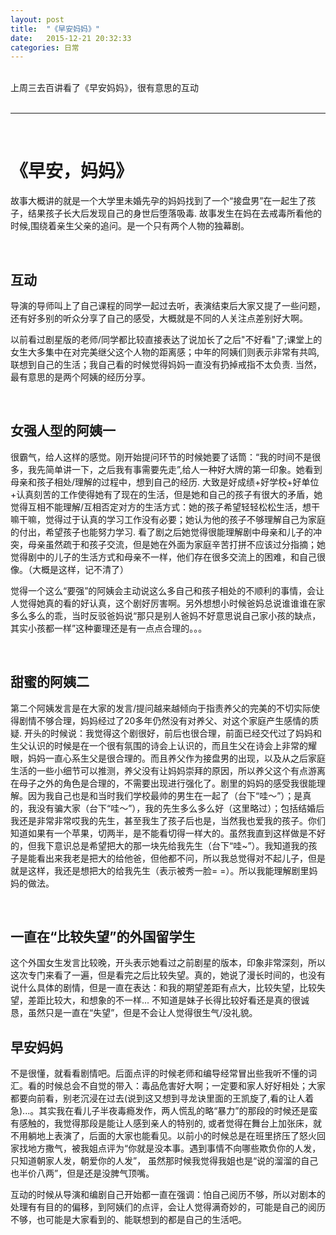 ```yaml
---
layout: post
title:  "《早安妈妈》"
date:   2015-12-21 20:32:33
categories: 日常
---
```


<br />
上周三去百讲看了《早安妈妈》，很有意思的互动
<br />
<br />
<!--more-->

----------

<br />

# 《早安，妈妈》

故事大概讲的就是一个大学里未婚先孕的妈妈找到了一个“接盘男”在一起生了孩子，结果孩子长大后发现自己的身世后堕落吸毒. 故事发生在妈在去戒毒所看他的时候,围绕着亲生父亲的追问。是一个只有两个人物的独幕剧。

<br />

## 互动

导演的导师叫上了自己课程的同学一起过去听，表演结束后大家又提了一些问题，还有好多别的听众分享了自己的感受，大概就是不同的人关注点差别好大啊。

以前看过剧星版的老师/同学都比较直接表达了说加长了之后"不好看"了;课堂上的女生大多集中在对完美继父这个人物的距离感；中年的阿姨们则表示非常有共鸣,联想到自己的生活；我自己看的时候觉得妈妈一直没有扔掉戒指不太负责. 当然，最有意思的是两个阿姨的经历分享。

<br />

## 女强人型的阿姨一

很霸气，给人这样的感觉。刚开始提问环节的时候她要了话筒：“我的时间不是很多，我先简单讲一下，之后我有事需要先走”,给人一种好大牌的第一印象。她看到母亲和孩子相处/理解的过程中，想到自己的经历. 大致是好成绩+好学校+好单位+认真刻苦的工作使得她有了现在的生活，但是她和自己的孩子有很大的矛盾，她觉得互相不能理解/互相否定对方的生活方式：她的孩子希望轻轻松松生活，想干嘛干嘛，觉得过于认真的学习工作没有必要；她认为他的孩子不够理解自己为家庭的付出，希望孩子也能努力学习. 看了剧之后她觉得很能理解剧中母亲和儿子的冲突，母亲虽然疏于和孩子交流，但是她在外面为家庭辛苦打拼不应该过分指摘；她觉得剧中的儿子的生活方式和母亲不一样，他们存在很多交流上的困难，和自己很像。（大概是这样，记不清了）

觉得一个这么“要强”的阿姨会主动说这么多自己和孩子相处的不顺利的事情，会让人觉得她真的看的好认真，这个剧好厉害啊。另外想想小时候爸妈总说谁谁谁在家多么多么的乖，当时反驳爸妈说“那只是别人爸妈不好意思说自己家小孩的缺点，其实小孩都一样”这种嫑理还是有一点点合理的。。。

<br />

## 甜蜜的阿姨二

第二个阿姨发言是在大家的发言/提问越来越倾向于指责养父的完美的不切实际使得剧情不够合理，妈妈经过了20多年仍然没有对养父、对这个家庭产生感情的质疑. 开头的时候说：我觉得这个剧很好，前后也很合理，前面已经交代过了妈妈和生父认识的时候是在一个很有氛围的诗会上认识的，而且生父在诗会上非常的耀眼，妈妈一直心系生父是很合理的。而且养父作为接盘男的出现，以及从之后家庭生活的一些小细节可以推测，养父没有让妈妈崇拜的原因，所以养父这个有点游离在母子之外的角色是合理的，不需要出现进行强化了。剧里的妈妈的感受我很能理解。因为我自己也是和当时我们学校最帅的男生在一起了（台下“哇～”）；是真的，我没有骗大家（台下“哇～”），我的先生多么多么好（这里略过）；包括结婚后我还是非常非常哎我的先生，甚至我生了孩子后也是，当然我也爱我的孩子。你们知道如果有一个苹果，切两半，是不能看切得一样大的。虽然我直到这样做是不好的，但我下意识总是希望把大的那一块先给我先生（台下“哇~”）。我知道我的孩子是能看出来我老是把大的给他爸，但他都不问，所以我总觉得对不起儿子，但是就是这样，我还是想把大的给我先生（表示被秀一脸= =）。所以我能理解剧里妈妈的做法。

<br />

## 一直在“比较失望”的外国留学生

这个外国女生发言比较晚，开头表示她看过之前剧星的版本，印象非常深刻，所以这次专门来看了一遍，但是看完之后比较失望。真的，她说了漫长时间的，也没有说什么具体的剧情，但是一直在表达：和我的期望差距有点大，比较失望，比较失望，差距比较大，和想象的不一样... 不知道是妹子长得比较好看还是真的很诚恳，虽然只是一直在“失望”，但是不会让人觉得很生气/没礼貌。

## 早安妈妈

不是很懂，就看看剧情吧。后面点评的时候老师和编导经常冒出些我听不懂的词汇。看的时候总会不自觉的带入：毒品危害好大啊；一定要和家人好好相处；大家都要向前看，别老沉浸在过去(说到这又想到寻龙诀里面的王凯旋了,看的让人着急)...。其实我在看儿子半夜毒瘾发作，两人慌乱的略“暴力”的那段的时候还是蛮有感触的，我觉得那段是能让人感到亲人的特别的, 或者觉得在舞台上加张床，就不用躺地上表演了，后面的大家也能看见。以前小的时候总是在班里挤压了怒火回家找地方撒气，被我姐点评为“你就是没本事。遇到事情不向哪些欺负你的人发，只知道朝家人发，朝爱你的人发”， 虽然那时候我觉得我姐也是“说的溜溜的自己也半价八两”，但是还是没脾气顶嘴。

互动的时候从导演和编剧自己开始都一直在强调：怕自己阅历不够，所以对剧本的处理有有目的的偏移，到阿姨们的点评，会让人觉得满奇妙的，可能是自己的阅历不够，也可能是大家看到的、能联想到的都是自己的生活吧。

